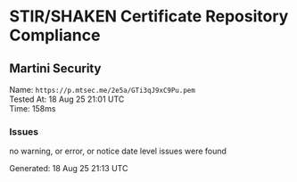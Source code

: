 # STIR/SHAKEN Certificate Repository Compliance

## Martini Security

Name: `https://p.mtsec.me/2e5a/GTi3qJ9xC9Pu.pem`\
Tested At: 18 Aug 25 21:01 UTC\
Time: 158ms

### Issues

no warning, or error, or notice date level issues were found

Generated: 18 Aug 25 21:13 UTC